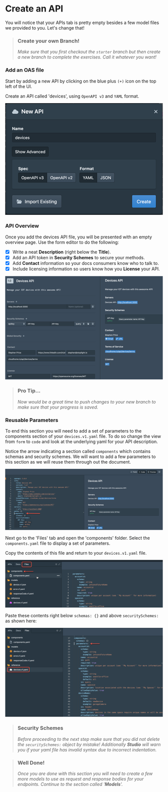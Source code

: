 # Create an API

You will notice that your APIs tab is pretty empty besides a few model files we provided to you. Let's change that!

<!-- theme: warning -->

> ### Create your own Branch!
>
> _Make sure that you first checkout the `starter` branch but then create a new branch to complete the exercises. Call it whatever you want!_

### Add an OAS file

Start by adding a new API by clicking on the blue plus `(+)` icon on the top left of the UI.

Create an API called 'devices', using `OpenAPI v3` and `YAML` format.

![newAPI](../../assets/images/newAPI.png)

### API Overview

Once you add the devices API file, you will be presented with an empty overview page. Use the form editor to do the following:

- [x] Write a neat **Description** (right below the **Title**).
- [x] Add an API token in **Security Schemes** to secure your methods.
- [x] Add **Contact** information so your docs consumers know who to talk to.
- [x] Include licensing information so users know how you **License** your API.

![overview](../../assets/images/overview.png)

<!-- theme: info -->

> ### Pro Tip...
>
> *Now would be a great time to push changes to your new branch to make sure that your progress is saved.*

### Reusable Parameters

To end this section you will need to add a set of parameters to the components section of your `devices.v1.yaml` file. To do so change the view from `form` to `code` and look at the underlying yaml for your API description.

Notice the arrow indicating a section called `components` which contains schemas and security schemes. We will want to add a few parameters to this section as we will reuse them through out the document.

![empty components](../../assets/images/emptyComponents.png)

Next go to the 'Files' tab and open the 'components' folder. Select the `components.yaml` file to display a set of parameters. 

Copy the contents of this file and return to your `devices.v1.yaml` file. 

![parameters](../../assets/images/parameters.png)

Paste these contents right below `schemas: {}` and above `securitySchemes:` as shown here:

![shared parameters](../../assets/images/sharedParameters.png)

<!-- theme: warning -->

> ### Security Schemes
>
> _Before proceeding to the next step make sure that you did not delete the _`securitySchemes:`_ object by mistake! Additionally **Studio** will warn you if your yaml file has invalid syntax due to incorrect indentation._

<!-- theme: success -->

> ### Well Done!
>
>*Once you are done with this section you will need to create a few more models to use as request and response bodies for your endpoints. Continue to the section called '**Models**'.*
